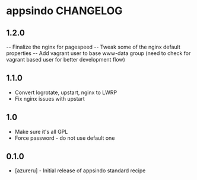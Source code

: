 appsindo CHANGELOG
==================

1.2.0
-----
-- Finalize the nginx for pagespeed
-- Tweak some of the nginx default properties
-- Add vagrant user to base www-data group (need to check for vagrant based user for better development flow)

1.1.0
-----
- Convert logrotate, upstart, nginx to LWRP
- Fix nginx issues with upstart

1.0
---
- Make sure it's all GPL
- Force password - do not use default one

0.1.0
-----
- [azureru] - Initial release of appsindo standard recipe

